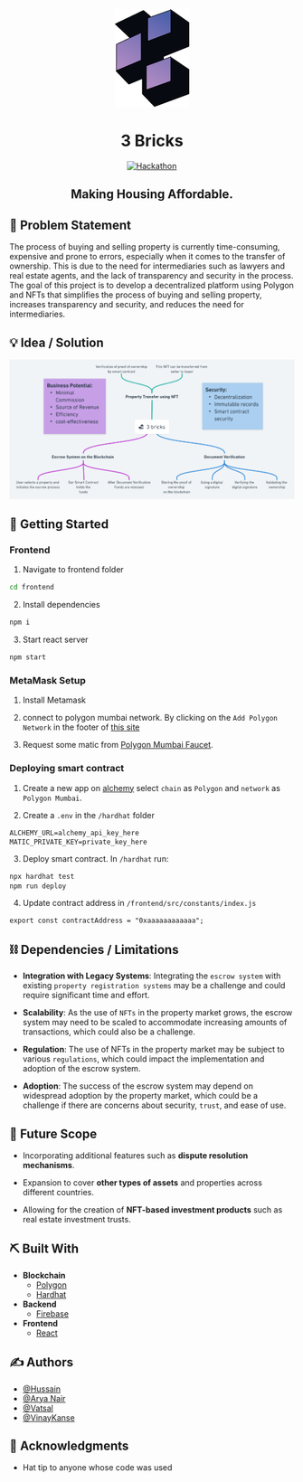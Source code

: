 <p align="center">
  <a href="" rel="noopener">
 <img src="./frontend/public/logo.png" alt="Project logo"></a>
</p>
<h1 align="center">3 Bricks</h1>

<div align="center" >

[![Hackathon](https://img.shields.io/badge/hackathon-BitNBuild-purple.svg)](http://hackathon.url.com)

## </div>

<h2 align="center"> 
Making Housing Affordable. 
</h2>

## 🧐 Problem Statement <a name = "problem_statement"></a>

The process of buying and selling property is currently time-consuming, expensive and prone to errors, especially when it comes to the transfer of ownership. This is due to the need for intermediaries such as lawyers and real estate agents, and the lack of transparency and security in the process. The goal of this project is to develop a decentralized platform using Polygon and NFTs that simplifies the process of buying and selling property, increases transparency and security, and reduces the need for intermediaries.

## 💡 Idea / Solution <a name = "idea"></a>

<img src="./frontend/public/assets/idea_initial.png">

## 🏁 Getting Started <a name = "getting_started"></a>

### Frontend

1. Navigate to frontend folder

```bash
cd frontend
```

2. Install dependencies

```bash
npm i
```

3. Start react server

```bash
npm start
```

### MetaMask Setup

1. Install Metamask

2. connect to polygon mumbai network. By clicking on the `Add Polygon Network` in the footer of [this site](https://mumbai.polygonscan.com/)

3. Request some matic from [Polygon Mumbai Faucet](https://faucet.polygon.technology/).

### Deploying smart contract

1. Create a new app on [alchemy](https://dashboard.alchemy.com/) select `chain` as `Polygon` and `network` as `Polygon Mumbai`.

2. Create a `.env` in the `/hardhat` folder

```
ALCHEMY_URL=alchemy_api_key_here
MATIC_PRIVATE_KEY=private_key_here
```

3. Deploy smart contract. In `/hardhat` run:

```bash
npx hardhat test
npm run deploy
```

4. Update contract address in `/frontend/src/constants/index.js`

```tsx
export const contractAddress = "0xaaaaaaaaaaaa";
```

## ⛓️ Dependencies / Limitations <a name = "limitations"></a>

-   **Integration with Legacy Systems**: Integrating the `escrow system` with existing `property registration systems` may be a challenge and could require significant time and effort.

-   **Scalability**: As the use of `NFTs` in the property market grows, the escrow system may need to be scaled to accommodate increasing amounts of transactions, which could also be a challenge.

-   **Regulation**: The use of NFTs in the property market may be subject to various `regulations`, which could impact the implementation and adoption of the escrow system.

-   **Adoption**: The success of the escrow system may depend on widespread adoption by the property market, which could be a challenge if there are concerns about security, `trust`, and ease of use.

## 🚀 Future Scope <a name = "future_scope"></a>

-   Incorporating additional features such as **dispute resolution mechanisms**.

-   Expansion to cover **other types of assets** and properties across different countries.

-   Allowing for the creation of **NFT-based investment products** such as real estate investment trusts.

## ⛏️ Built With <a name = "tech_stack"></a>

-   **Blockchain**
    -   [Polygon](https://polygon.technology/)
    -   [Hardhat](https://hardhat.org/)
-   **Backend**
    -   [Firebase](https://firebase.google.com/)
-   **Frontend**
    -   [React](https://reactjs.org/)

## ✍️ Authors <a name = "authors"></a>

-   [@Hussain](https://github.com/pettiboy)
-   [@Arya Nair](https://github.com/Arya-A-Nair)
-   [@Vatsal](https://github.com/bevatsal1122)
-   [@VinayKanse](https://github.com/VinayKanase)

## 🎉 Acknowledgments <a name = "acknowledgments"></a>

-   Hat tip to anyone whose code was used
